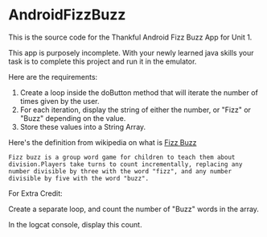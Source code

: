 AndroidFizzBuzz
===============

This is the source code for the Thankful Android Fizz Buzz App for Unit 1. 

This app is purposely incomplete. With your newly learned java skills your task is to complete this project and run it in the emulator.

Here are the requirements:

1. Create a loop inside the doButton method that will iterate the number of times given by the user.
2. For each iteration, display the string of either the number, or "Fizz" or "Buzz" depending on the value.
3. Store these values into a String Array.

Here's the definition from wikipedia on what is [Fizz Buzz](http://en.wikipedia.org/wiki/Fizz_buzz)

```
Fizz buzz is a group word game for children to teach them about division.Players take turns to count incrementally, replacing any number divisible by three with the word "fizz", and any number divisible by five with the word "buzz".

```

For Extra Credit:

Create a separate loop, and count the number of "Buzz" words in the array.

In the logcat console, display this count.